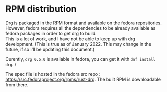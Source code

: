 # RPM distribution

Drg is packaged in the RPM format and available on the fedora repositories.
However, fedora requires all the dependencies to be already available as fedora packages in order to get drg to build. \
This is a lot of work, and I have not be able to keep up with drg development. (This is true as of January 2022.
This may change in the future, if so I'll be updating this document.)

Curently, `drg 0.5.0` is available in fedora, you can get it with `dnf install drg`. \

The spec file is hosted in the fedora src repo : 
https://src.fedoraproject.org/rpms/rust-drg.
The built RPM is downloadable from there.